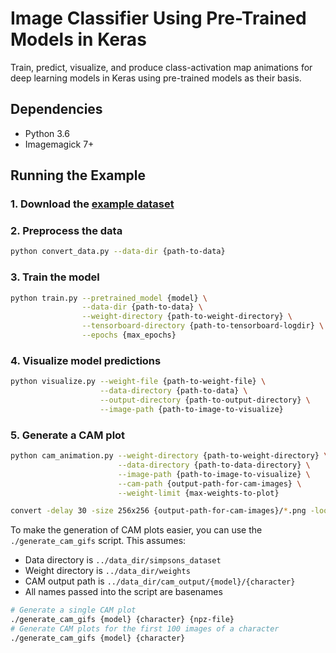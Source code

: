 # Image Classifier Using Pre-Trained Models in Keras

Train, predict, visualize, and produce class-activation map animations for deep
learning models in Keras using pre-trained models as their basis.

## Dependencies

- Python 3.6
- Imagemagick 7+

## Running the Example

### 1. Download the [example dataset][simpsons-kaggle]

[simpsons-kaggle]: https://www.kaggle.com/alexattia/the-simpsons-characters-dataset

### 2. Preprocess the data

```bash
python convert_data.py --data-dir {path-to-data}
```

### 3. Train the model

```bash
python train.py --pretrained_model {model} \
                --data-dir {path-to-data} \
                --weight-directory {path-to-weight-directory} \
                --tensorboard-directory {path-to-tensorboard-logdir} \
                --epochs {max_epochs}
```

### 4. Visualize model predictions

```bash
python visualize.py --weight-file {path-to-weight-file} \
                    --data-directory {path-to-data} \
                    --output-directory {path-to-output-directory} \
                    --image-path {path-to-image-to-visualize}
```

### 5. Generate a CAM plot

```bash
python cam_animation.py --weight-directory {path-to-weight-directory} \
                        --data-directory {path-to-data-directory} \
                        --image-path {path-to-image-to-visualize} \
                        --cam-path {output-path-for-cam-images} \
                        --weight-limit {max-weights-to-plot}

convert -delay 30 -size 256x256 {output-path-for-cam-images}/*.png -loop 0 {final-gif-name}
```

To make the generation of CAM plots easier, you can use the
`./generate_cam_gifs` script. This assumes:

- Data directory is `../data_dir/simpsons_dataset`
- Weight directory is `../data_dir/weights`
- CAM output path is `../data_dir/cam_output/{model}/{character}`
- All names passed into the script are basenames

```bash
# Generate a single CAM plot
./generate_cam_gifs {model} {character} {npz-file}
# Generate CAM plots for the first 100 images of a character
./generate_cam_gifs {model} {character}
```
